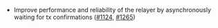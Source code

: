 - Improve performance and reliability of the relayer by asynchronously waiting for tx confirmations ([#1124], [#1265])

[#1124]: https://github.com/informalsystems/ibc-rs/issues/1124
[#1265]: https://github.com/informalsystems/ibc-rs/issues/1265

